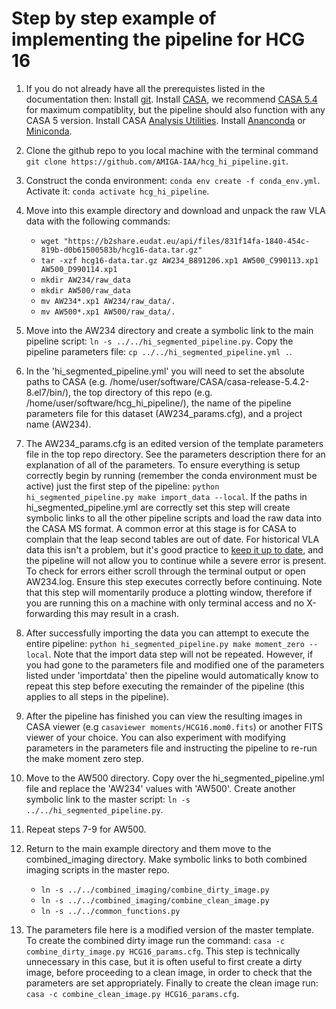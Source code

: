 # Step by step example of implementing the pipeline for HCG 16

1. If you do not already have all the prerequistes listed in the documentation then: Install [git](https://git-scm.com/). Install [CASA](https://casa.nrao.edu/casa_obtaining.shtml), we recommend [CASA 5.4](https://casa.nrao.edu/download/distro/casa/release/el7/casa-release-5.4.2-5.el7.tar.gz) for maximum compatiblity, but the pipeline should also function with any CASA 5 version. Install CASA [Analysis Utilities](https://casaguides.nrao.edu/index.php/Analysis_Utilities). Install [Ananconda](https://www.anaconda.com/) or [Miniconda](https://docs.conda.io/en/latest/miniconda.html).

2. Clone the github repo to you local machine with the terminal command `git clone https://github.com/AMIGA-IAA/hcg_hi_pipeline.git`.

3. Construct the conda environment: `conda env create -f conda_env.yml`. Activate it: `conda activate hcg_hi_pipeline`.

4. Move into this example directory and download and unpack the raw VLA data with the following commands:
    - `wget "https://b2share.eudat.eu/api/files/831f14fa-1840-454c-819b-d0b61500583b/hcg16-data.tar.gz"`
    - `tar -xzf hcg16-data.tar.gz AW234_B891206.xp1 AW500_C990113.xp1 AW500_D990114.xp1`
    - `mkdir AW234/raw_data`
    - `mkdir AW500/raw_data`
    - `mv AW234*.xp1 AW234/raw_data/.`
    - `mv AW500*.xp1 AW500/raw_data/.`
    
5. Move into the AW234 directory and create a symbolic link to the main pipeline script: `ln -s ../../hi_segmented_pipeline.py`. Copy the pipeline parameters file: `cp ../../hi_segmented_pipeline.yml .`. 

6. In the 'hi\_segmented\_pipeline.yml' you will need to set the absolute paths to CASA (e.g. /home/user/software/CASA/casa-release-5.4.2-8.el7/bin/), the top directory of this repo (e.g. /home/user/software/hcg\_hi\_pipeline/), the name of the pipeline parameters file for this dataset (AW234\_params.cfg), and a project name (AW234).

7. The AW234\_params.cfg is an edited version of the template parameters file in the top repo directory. See the parameters description there for an explanation of all of the parameters. To ensure everything is setup correctly begin by running (remember the conda environment must be active) just the first step of the pipeline: `python hi_segmented_pipeline.py make import_data --local`. If the paths in hi\_segmented\_pipeline.yml are correctly set this step will create symbolic links to all the other pipeline scripts and load the raw data into the CASA MS format. A common error at this stage is for CASA to complain that the leap second tables are out of date. For historical VLA data this isn't a problem, but it's good practice to [keep it up to date](https://casaguides.nrao.edu/index.php/Fixing_out_of_date_TAI_UTC_tables_(missing_information_on_leap_seconds)), and the pipeline will not allow you to continue while a severe error is present. To check for errors either scroll through the terminal output or open AW234.log. Ensure this step executes correctly before continuing. Note that this step will momentarily produce a plotting window, therefore if you are running this on a machine with only terminal access and no X-forwarding this may result in a crash.

8. After successfully importing the data you can attempt to execute the entire pipeline: `python hi_segmented_pipeline.py make moment_zero --local`. Note that the import data step will not be repeated. However, if you had gone to the parameters file and modified one of the parameters listed under 'importdata' then the pipeline would automatically know to repeat this step before executing the remainder of the pipeline (this applies to all steps in the pipeline).

9. After the pipeline has finished you can view the resulting images in CASA viewer (e.g `casaviewer moments/HCG16.mom0.fits`) or another FITS viewer of your choice. You can also experiment with modifying parameters in the parameters file and instructing the pipeline to re-run the make moment zero step.

10. Move to the AW500 directory. Copy over the hi\_segmented\_pipeline.yml file and replace the 'AW234' values with 'AW500'. Create another symbolic link to the master script: `ln -s ../../hi_segmented_pipeline.py`.

11. Repeat steps 7-9 for AW500.

12. Return to the main example directory and them move to the combined\_imaging directory. Make symbolic links to both combined imaging scripts in the master repo.
    - `ln -s ../../combined_imaging/combine_dirty_image.py`
    - `ln -s ../../combined_imaging/combine_clean_image.py`
    - `ln -s ../../common_functions.py`
    
13. The parameters file here is a modified version of the master template. To create the combined dirty image run the command: `casa -c combine_dirty_image.py HCG16_params.cfg`. This step is technically unnecessary in this case, but it is often useful to first create a dirty image, before proceeding to a clean image, in order to check that the parameters are set appropriately. Finally to create the clean image run: `casa -c combine_clean_image.py HCG16_params.cfg`.
